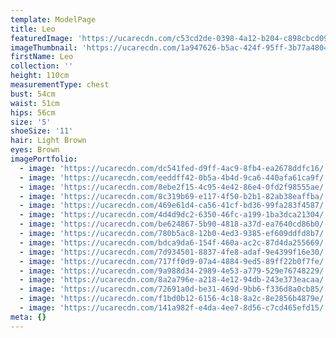 ```yaml
---
template: ModelPage
title: Leo
featuredImage: 'https://ucarecdn.com/c53cd2de-0398-4a12-b204-c898cbcd0976/'
imageThumbnail: 'https://ucarecdn.com/1a947626-b5ac-424f-95ff-3b77a4804142/'
firstName: Leo
collection: ''
height: 110cm
measurementType: chest
bust: 54cm
waist: 51cm
hips: 56cm
size: '5'
shoeSize: '11'
hair: Light Brown
eyes: Brown
imagePortfolio:
  - image: 'https://ucarecdn.com/dc541fed-d9ff-4ac9-8fb4-ea2678ddfc16/'
  - image: 'https://ucarecdn.com/eeddff42-0b5a-4b4d-9ca6-440afa61ca9f/'
  - image: 'https://ucarecdn.com/8ebe2f15-4c95-4e42-86e4-0fd2f98555ae/'
  - image: 'https://ucarecdn.com/8c319b69-e117-4f50-b2b1-82ab38eaffba/'
  - image: 'https://ucarecdn.com/469e61d4-ca56-41cf-bd36-99fa283f4587/'
  - image: 'https://ucarecdn.com/4d4d9dc2-6350-46fc-a199-1ba3dca21304/'
  - image: 'https://ucarecdn.com/be624867-5b90-4818-a37d-ea7640cd86b0/'
  - image: 'https://ucarecdn.com/780b5ac8-12b0-4ed3-9385-ef609ddfd8b7/'
  - image: 'https://ucarecdn.com/bdca9da6-154f-460a-ac2c-87d4da255669/'
  - image: 'https://ucarecdn.com/7d934501-8837-4fe8-adaf-9e4399f16e30/'
  - image: 'https://ucarecdn.com/717ff0d9-07a4-4884-9ed5-89ff22b0f7fe/'
  - image: 'https://ucarecdn.com/9a988d34-2989-4e53-a779-529e76748229/'
  - image: 'https://ucarecdn.com/8a2a796e-a218-4e12-94db-243e373eacaa/'
  - image: 'https://ucarecdn.com/72691a0d-be31-469d-9bb6-f336d8a0cb85/'
  - image: 'https://ucarecdn.com/f1bd0b12-6156-4c18-8a2c-8e2856b4879e/'
  - image: 'https://ucarecdn.com/141a982f-e4da-4ee7-8d56-c7cd465efd15/'
meta: {}
---
```


